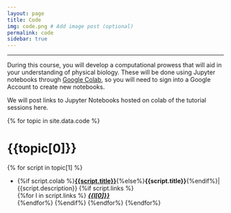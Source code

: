 ```yaml
---
layout: page
title: Code
img: code.png # Add image post (optional)
permalink: code
sidebar: true
---
```


---

During this course, you will develop a computational prowess that will aid in
your understanding of physical biology.  These will
be done using Jupyter notebooks through [Google
Colab](https://colab.research.google.com/), so you will need to sign into a
Google Account to create new notebooks.  

We will post links to Jupyter Notebooks hosted on colab of the tutorial
sessions here. 


{% for topic in site.data.code %}
# {{topic[0]}}
{% for script in topic[1] %}
* {%if script.colab %}[**{{script.title}}**]({{script.colab}}){%else%}**{{script.title}}**{%endif%}\|
  {{script.description}}   {%if script.links %} <br/>  {%for l in script.links
  %} <i> [**{{l[0]}}**]({{l[1]}}) </i> <br/>{%endfor%}   {%endif%}
{%endfor%}
{%endfor%}